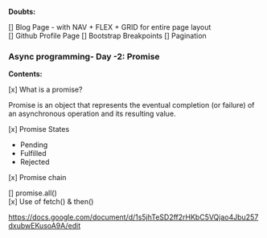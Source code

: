 **Doubts:**

[] Blog Page - with NAV + FLEX + GRID for entire page layout  
[] Github Profile Page
[] Bootstrap Breakpoints
[] Pagination

### Async programming- Day -2: Promise

**Contents:**

[x] What is a promise?

Promise is an object that represents the eventual completion (or failure) of an asynchronous operation and its resulting value.

[x] Promise States

- Pending
- Fulfilled
- Rejected

[x] Promise chain

[] promise.all()  
[x] Use of fetch() & then()

https://docs.google.com/document/d/1s5jhTeSD2ff2rHKbC5VQjao4Jbu257dxubwEKusoA9A/edit

